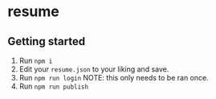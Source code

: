 # resume

## Getting started
1. Run `npm i`
1. Edit your `resume.json` to your liking and save.
3. Run `npm run login` NOTE: this only needs to be ran once.
3. Run `npm run publish`
